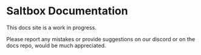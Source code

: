 # Saltbox Documentation

This docs site is a work in progress.

Please report any mistakes or provide suggestions on our discord or on the docs repo, would be much appreciated.
